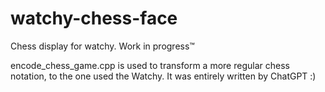 # watchy-chess-face

Chess display for watchy. Work in progress™

encode_chess_game.cpp is used to transform a more regular chess notation, to the one used the Watchy. It was entirely written by ChatGPT :)
